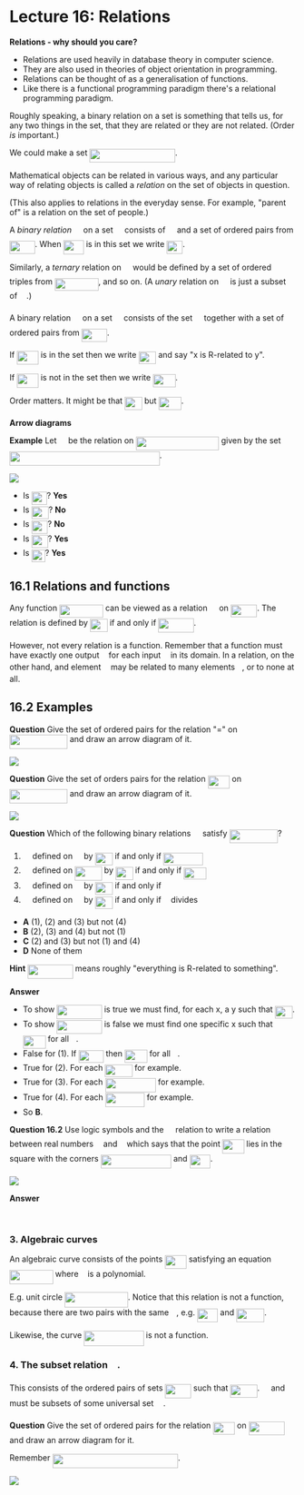 # Lecture 16: Relations

**Relations - why should you care?**

- Relations are used heavily in database theory in computer science.
- They are also used in theories of object orientation in programming.
- Relations can be thought of as a generalisation of functions.
- Like there is a functional programming paradigm there's a relational
  programming paradigm.

Roughly speaking, a binary relation on a set is something that tells us, for
any two things in the set, that they are related or they are not related. (Order
_is_ important.)

We could make a set <img src="/lectures/tex/02ceba8b20e861d7fbbc2466a15c0ed1.svg?invert_in_darkmode&sanitize=true" align=middle width=150.79154309999998pt height=24.65753399999998pt/>.

Mathematical objects can be related in various ways, and any particular way of
relating objects is called a _relation_ on the set of objects in question.

(This also applies to relations in the everyday sense. For example, "parent of"
is a relation on the set of people.)

A _binary relation_ <img src="/lectures/tex/1e438235ef9ec72fc51ac5025516017c.svg?invert_in_darkmode&sanitize=true" align=middle width=12.60847334999999pt height=22.465723500000017pt/> on a set <img src="/lectures/tex/53d147e7f3fe6e47ee05b88b166bd3f6.svg?invert_in_darkmode&sanitize=true" align=middle width=12.32879834999999pt height=22.465723500000017pt/> consists of <img src="/lectures/tex/53d147e7f3fe6e47ee05b88b166bd3f6.svg?invert_in_darkmode&sanitize=true" align=middle width=12.32879834999999pt height=22.465723500000017pt/> and a set of ordered pairs
from <img src="/lectures/tex/d1a4c3cb9c2223868a1d086d2c818240.svg?invert_in_darkmode&sanitize=true" align=middle width=44.748788699999984pt height=22.465723500000017pt/>. When <img src="/lectures/tex/0cd27d4708cd735f6ea469dc3debed0e.svg?invert_in_darkmode&sanitize=true" align=middle width=35.83526759999999pt height=24.65753399999998pt/> is in this set we write <img src="/lectures/tex/b3b3425b4ba9f5f69882ea9d0c802c3f.svg?invert_in_darkmode&sanitize=true" align=middle width=28.35242024999999pt height=22.831056599999986pt/>.

Similarly, a _ternary_ relation on <img src="/lectures/tex/53d147e7f3fe6e47ee05b88b166bd3f6.svg?invert_in_darkmode&sanitize=true" align=middle width=12.32879834999999pt height=22.465723500000017pt/> would be defined by a set of ordered
triples from <img src="/lectures/tex/c0cb8f82644fd059377834979d745f6d.svg?invert_in_darkmode&sanitize=true" align=middle width=77.16877739999998pt height=22.465723500000017pt/>, and so on. (A _unary_ relation on <img src="/lectures/tex/53d147e7f3fe6e47ee05b88b166bd3f6.svg?invert_in_darkmode&sanitize=true" align=middle width=12.32879834999999pt height=22.465723500000017pt/> is
just a subset of <img src="/lectures/tex/53d147e7f3fe6e47ee05b88b166bd3f6.svg?invert_in_darkmode&sanitize=true" align=middle width=12.32879834999999pt height=22.465723500000017pt/>.)

A binary relation <img src="/lectures/tex/1e438235ef9ec72fc51ac5025516017c.svg?invert_in_darkmode&sanitize=true" align=middle width=12.60847334999999pt height=22.465723500000017pt/> on a set <img src="/lectures/tex/53d147e7f3fe6e47ee05b88b166bd3f6.svg?invert_in_darkmode&sanitize=true" align=middle width=12.32879834999999pt height=22.465723500000017pt/> consists of the set <img src="/lectures/tex/53d147e7f3fe6e47ee05b88b166bd3f6.svg?invert_in_darkmode&sanitize=true" align=middle width=12.32879834999999pt height=22.465723500000017pt/> together with a set
of ordered pairs from <img src="/lectures/tex/d1a4c3cb9c2223868a1d086d2c818240.svg?invert_in_darkmode&sanitize=true" align=middle width=44.748788699999984pt height=22.465723500000017pt/>.

If <img src="/lectures/tex/7392a8cd69b275fa1798ef94c839d2e0.svg?invert_in_darkmode&sanitize=true" align=middle width=38.135511149999985pt height=24.65753399999998pt/> is in the set then we write <img src="/lectures/tex/cd545545658252896318babb6260cb4a.svg?invert_in_darkmode&sanitize=true" align=middle width=30.65268359999999pt height=22.465723500000017pt/> and say "x is R-related to y".

If <img src="/lectures/tex/7392a8cd69b275fa1798ef94c839d2e0.svg?invert_in_darkmode&sanitize=true" align=middle width=38.135511149999985pt height=24.65753399999998pt/> is not in the set then we write <img src="/lectures/tex/d20fbc173b5876c674d4dd27be842599.svg?invert_in_darkmode&sanitize=true" align=middle width=39.78488084999999pt height=22.831056599999986pt/>.

Order matters. It might be that <img src="/lectures/tex/cd545545658252896318babb6260cb4a.svg?invert_in_darkmode&sanitize=true" align=middle width=30.65268359999999pt height=22.465723500000017pt/> but <img src="/lectures/tex/1a32e44da613c81dafd31706353e2003.svg?invert_in_darkmode&sanitize=true" align=middle width=39.78486104999999pt height=22.831056599999986pt/>.

**Arrow diagrams**

**Example** Let <img src="/lectures/tex/1e438235ef9ec72fc51ac5025516017c.svg?invert_in_darkmode&sanitize=true" align=middle width=12.60847334999999pt height=22.465723500000017pt/> be the relation on <img src="/lectures/tex/59855cc9c63715a8bed6834ce6651a79.svg?invert_in_darkmode&sanitize=true" align=middle width=146.4222078pt height=24.65753399999998pt/> given by the set
<img src="/lectures/tex/dd8ebf3be7a4968df2609137da5e17a2.svg?invert_in_darkmode&sanitize=true" align=middle width=264.5532483pt height=24.65753399999998pt/>.

![](images/L16-P9.png)

- Is <img src="/lectures/tex/38c431708856b993858482ba375992fb.svg?invert_in_darkmode&sanitize=true" align=middle width=26.777071199999988pt height=22.831056599999986pt/>? **Yes**
- Is <img src="/lectures/tex/ad0fb7c3cb3e73936e96693165eb8bcb.svg?invert_in_darkmode&sanitize=true" align=middle width=30.08002469999999pt height=22.831056599999986pt/>? **No**
- Is <img src="/lectures/tex/971822f2806bf66535aec9c2f4a0d223.svg?invert_in_darkmode&sanitize=true" align=middle width=28.411429199999986pt height=22.465723500000017pt/>? **No**
- Is <img src="/lectures/tex/0581c18d937e07ab0e316a8411087271.svg?invert_in_darkmode&sanitize=true" align=middle width=28.818571649999992pt height=22.831056599999986pt/>? **Yes**
- Is <img src="/lectures/tex/5f57ca0200c31a8d7c7afbde528e10dc.svg?invert_in_darkmode&sanitize=true" align=middle width=23.93492309999999pt height=22.465723500000017pt/>? **Yes**

## 16.1 Relations and functions

Any function <img src="/lectures/tex/8dd51bd31b996f66d97db221486b70a5.svg?invert_in_darkmode&sanitize=true" align=middle width=77.19148799999999pt height=22.831056599999986pt/> can be viewed as a relation <img src="/lectures/tex/1e438235ef9ec72fc51ac5025516017c.svg?invert_in_darkmode&sanitize=true" align=middle width=12.60847334999999pt height=22.465723500000017pt/> on <img src="/lectures/tex/eb6fc4bcc0521cca43308ec259cd83bc.svg?invert_in_darkmode&sanitize=true" align=middle width=46.369751999999984pt height=22.465723500000017pt/>. The relation is defined by <img src="/lectures/tex/cd545545658252896318babb6260cb4a.svg?invert_in_darkmode&sanitize=true" align=middle width=30.65268359999999pt height=22.465723500000017pt/> if and only if <img src="/lectures/tex/0e241c321e18ed6141f9a47d8095bebd.svg?invert_in_darkmode&sanitize=true" align=middle width=62.56467194999998pt height=24.65753399999998pt/>.

However, not every relation is a function. Remember that a function must have
exactly one output <img src="/lectures/tex/deceeaf6940a8c7a5a02373728002b0f.svg?invert_in_darkmode&sanitize=true" align=middle width=8.649225749999989pt height=14.15524440000002pt/> for each input <img src="/lectures/tex/332cc365a4987aacce0ead01b8bdcc0b.svg?invert_in_darkmode&sanitize=true" align=middle width=9.39498779999999pt height=14.15524440000002pt/> in its domain. In a relation, on the
other hand, and element <img src="/lectures/tex/332cc365a4987aacce0ead01b8bdcc0b.svg?invert_in_darkmode&sanitize=true" align=middle width=9.39498779999999pt height=14.15524440000002pt/> may be related to many elements <img src="/lectures/tex/deceeaf6940a8c7a5a02373728002b0f.svg?invert_in_darkmode&sanitize=true" align=middle width=8.649225749999989pt height=14.15524440000002pt/>, or to none at
all.

## 16.2 Examples

**Question** Give the set of ordered pairs for the relation "=" on
<img src="/lectures/tex/7dad423fb8faaf679b9ba94be368f183.svg?invert_in_darkmode&sanitize=true" align=middle width=102.28309079999998pt height=24.65753399999998pt/> and draw an arrow diagram of it.

![](images/L16-P12.png)

**Question** Give the set of orders pairs for the relation <img src="/lectures/tex/0942af8a2264d9a80424b3c08dfc1bd3.svg?invert_in_darkmode&sanitize=true" align=middle width=38.35605014999999pt height=22.831056599999986pt/> on
<img src="/lectures/tex/7dad423fb8faaf679b9ba94be368f183.svg?invert_in_darkmode&sanitize=true" align=middle width=102.28309079999998pt height=24.65753399999998pt/> and draw an arrow diagram of it.

![](images/L16-P14.png)

**Question** Which of the following binary relations <img src="/lectures/tex/1e438235ef9ec72fc51ac5025516017c.svg?invert_in_darkmode&sanitize=true" align=middle width=12.60847334999999pt height=22.465723500000017pt/> satisfy <img src="/lectures/tex/3059f60df5fd7ff245f23ef9c027b071.svg?invert_in_darkmode&sanitize=true" align=middle width=85.26086744999999pt height=24.65753399999998pt/>?

1. <img src="/lectures/tex/1e438235ef9ec72fc51ac5025516017c.svg?invert_in_darkmode&sanitize=true" align=middle width=12.60847334999999pt height=22.465723500000017pt/> defined on <img src="/lectures/tex/f3e711926cecfed3003f9ae341f3d92b.svg?invert_in_darkmode&sanitize=true" align=middle width=11.87217899999999pt height=22.648391699999998pt/> by <img src="/lectures/tex/cd545545658252896318babb6260cb4a.svg?invert_in_darkmode&sanitize=true" align=middle width=30.65268359999999pt height=22.465723500000017pt/> if and only if <img src="/lectures/tex/27d75453d3c4eccd494155e51a9736d6.svg?invert_in_darkmode&sanitize=true" align=middle width=70.11583754999998pt height=22.465723500000017pt/>
2. <img src="/lectures/tex/1e438235ef9ec72fc51ac5025516017c.svg?invert_in_darkmode&sanitize=true" align=middle width=12.60847334999999pt height=22.465723500000017pt/> defined on <img src="/lectures/tex/bbab0050918154dbcd19efcc0141b225.svg?invert_in_darkmode&sanitize=true" align=middle width=47.72843129999998pt height=24.65753399999998pt/> by <img src="/lectures/tex/cd545545658252896318babb6260cb4a.svg?invert_in_darkmode&sanitize=true" align=middle width=30.65268359999999pt height=22.465723500000017pt/> if and only if <img src="/lectures/tex/df2d3542b5af158a43c0ec6c512e4a38.svg?invert_in_darkmode&sanitize=true" align=middle width=39.96184334999999pt height=20.908638300000003pt/>
3. <img src="/lectures/tex/1e438235ef9ec72fc51ac5025516017c.svg?invert_in_darkmode&sanitize=true" align=middle width=12.60847334999999pt height=22.465723500000017pt/> defined on <img src="/lectures/tex/f3e711926cecfed3003f9ae341f3d92b.svg?invert_in_darkmode&sanitize=true" align=middle width=11.87217899999999pt height=22.648391699999998pt/> by <img src="/lectures/tex/cd545545658252896318babb6260cb4a.svg?invert_in_darkmode&sanitize=true" align=middle width=30.65268359999999pt height=22.465723500000017pt/> if and only if <img src="/lectures/tex/78bdc28b55ffcf72965ced5360da934b.svg?invert_in_darkmode&sanitize=true" align=middle width=39.96184334999999pt height=17.723762100000005pt/>
4. <img src="/lectures/tex/1e438235ef9ec72fc51ac5025516017c.svg?invert_in_darkmode&sanitize=true" align=middle width=12.60847334999999pt height=22.465723500000017pt/> defined on <img src="/lectures/tex/4fd661cfefdf4318d1aa35fb483796b2.svg?invert_in_darkmode&sanitize=true" align=middle width=11.87217899999999pt height=22.648391699999998pt/> by <img src="/lectures/tex/cd545545658252896318babb6260cb4a.svg?invert_in_darkmode&sanitize=true" align=middle width=30.65268359999999pt height=22.465723500000017pt/> if and only if <img src="/lectures/tex/332cc365a4987aacce0ead01b8bdcc0b.svg?invert_in_darkmode&sanitize=true" align=middle width=9.39498779999999pt height=14.15524440000002pt/> divides <img src="/lectures/tex/deceeaf6940a8c7a5a02373728002b0f.svg?invert_in_darkmode&sanitize=true" align=middle width=8.649225749999989pt height=14.15524440000002pt/>

- **A** (1), (2) and (3) but not (4)
- **B** (2), (3) and (4) but not (1)
- **C** (2) and (3) but not (1) and (4)
- **D** None of them

**Hint** <img src="/lectures/tex/1ce420c9fd5b5549516d7c0286406746.svg?invert_in_darkmode&sanitize=true" align=middle width=79.74718784999999pt height=24.65753399999998pt/> means roughly "everything is R-related to
something".

**Answer**

- To show <img src="/lectures/tex/1ce420c9fd5b5549516d7c0286406746.svg?invert_in_darkmode&sanitize=true" align=middle width=79.74718784999999pt height=24.65753399999998pt/> is true we must find, for each x, a y such
  that <img src="/lectures/tex/cd545545658252896318babb6260cb4a.svg?invert_in_darkmode&sanitize=true" align=middle width=30.65268359999999pt height=22.465723500000017pt/>.
- To show <img src="/lectures/tex/1ce420c9fd5b5549516d7c0286406746.svg?invert_in_darkmode&sanitize=true" align=middle width=79.74718784999999pt height=24.65753399999998pt/> is false we must find one specific x such
  that <img src="/lectures/tex/d20fbc173b5876c674d4dd27be842599.svg?invert_in_darkmode&sanitize=true" align=middle width=39.78488084999999pt height=22.831056599999986pt/> for all <img src="/lectures/tex/deceeaf6940a8c7a5a02373728002b0f.svg?invert_in_darkmode&sanitize=true" align=middle width=8.649225749999989pt height=14.15524440000002pt/>.
- False for (1). If <img src="/lectures/tex/c3c01522aec26c044a392f697d1fb936.svg?invert_in_darkmode&sanitize=true" align=middle width=44.16654329999999pt height=22.465723500000017pt/> then <img src="/lectures/tex/d20fbc173b5876c674d4dd27be842599.svg?invert_in_darkmode&sanitize=true" align=middle width=39.78488084999999pt height=22.831056599999986pt/> for all <img src="/lectures/tex/deceeaf6940a8c7a5a02373728002b0f.svg?invert_in_darkmode&sanitize=true" align=middle width=8.649225749999989pt height=14.15524440000002pt/>.
- True for (2). For each <img src="/lectures/tex/8f2d4bef5e5414945cc2ce944147b231.svg?invert_in_darkmode&sanitize=true" align=middle width=48.09931664999999pt height=22.465723500000017pt/> for example.
- True for (3). For each <img src="/lectures/tex/3c8e47ae8fad180b8a50a5bdbf371cbb.svg?invert_in_darkmode&sanitize=true" align=middle width=89.19515055pt height=24.65753399999998pt/> for example.
- True for (4). For each <img src="/lectures/tex/4fdac3cf3f1bba0236934847b8aaec09.svg?invert_in_darkmode&sanitize=true" align=middle width=69.10396019999999pt height=24.65753399999998pt/> for example.
- So **B**.

**Question 16.2** Use logic symbols and the <img src="/lectures/tex/a27bd5e00db840936296ead0783388e7.svg?invert_in_darkmode&sanitize=true" align=middle width=12.785434199999989pt height=20.908638300000003pt/> relation to write a relation
between real numbers <img src="/lectures/tex/332cc365a4987aacce0ead01b8bdcc0b.svg?invert_in_darkmode&sanitize=true" align=middle width=9.39498779999999pt height=14.15524440000002pt/> and <img src="/lectures/tex/deceeaf6940a8c7a5a02373728002b0f.svg?invert_in_darkmode&sanitize=true" align=middle width=8.649225749999989pt height=14.15524440000002pt/> which says that the point <img src="/lectures/tex/7392a8cd69b275fa1798ef94c839d2e0.svg?invert_in_darkmode&sanitize=true" align=middle width=38.135511149999985pt height=24.65753399999998pt/> lies in the
square with the corners <img src="/lectures/tex/5e53850ff2f5ca0f27d4f2329433be1f.svg?invert_in_darkmode&sanitize=true" align=middle width=124.20097304999997pt height=24.65753399999998pt/> and <img src="/lectures/tex/345bb27c06bd6ce90e57ba2433f718bb.svg?invert_in_darkmode&sanitize=true" align=middle width=36.52973609999999pt height=24.65753399999998pt/>.

![](images/L16-P17.png)

**Answer**

<p align="center"><img src="/lectures/tex/acc24c89eae588115eb97b07e9bdd37a.svg?invert_in_darkmode&sanitize=true" align=middle width=262.57157685pt height=16.438356pt/></p>

### 3. Algebraic curves

An algebraic curve consists of the points <img src="/lectures/tex/7392a8cd69b275fa1798ef94c839d2e0.svg?invert_in_darkmode&sanitize=true" align=middle width=38.135511149999985pt height=24.65753399999998pt/> satisfying an equation <img src="/lectures/tex/f5f31dfc3531d204839050016da37ed5.svg?invert_in_darkmode&sanitize=true" align=middle width=76.54291754999998pt height=24.65753399999998pt/> where <img src="/lectures/tex/2ec6e630f199f589a2402fdf3e0289d5.svg?invert_in_darkmode&sanitize=true" align=middle width=8.270567249999992pt height=14.15524440000002pt/> is a polynomial.

E.g. unit circle <img src="/lectures/tex/b1e5384decefdd050656339a78591627.svg?invert_in_darkmode&sanitize=true" align=middle width=111.3315456pt height=26.76175259999998pt/>. Notice that this relation is not a
function, because there are two pairs with the same <img src="/lectures/tex/332cc365a4987aacce0ead01b8bdcc0b.svg?invert_in_darkmode&sanitize=true" align=middle width=9.39498779999999pt height=14.15524440000002pt/>, e.g. <img src="/lectures/tex/1e5ba49ae6981862f61b4d510dcf29af.svg?invert_in_darkmode&sanitize=true" align=middle width=36.52973609999999pt height=24.65753399999998pt/> and
<img src="/lectures/tex/ea75b46d38ac4f1a9e9357d605df114a.svg?invert_in_darkmode&sanitize=true" align=middle width=49.31516864999999pt height=24.65753399999998pt/>.

Likewise, the curve <img src="/lectures/tex/bb6c04a0e2e0bd4bbb5a20b8296140d4.svg?invert_in_darkmode&sanitize=true" align=middle width=105.20156624999998pt height=26.76175259999998pt/> is not a function.

### 4. The subset relation <img src="/lectures/tex/2e0145a5b0e7374cba1158796ba774c0.svg?invert_in_darkmode&sanitize=true" align=middle width=12.785434199999989pt height=20.908638300000003pt/>.

This consists of the ordered pairs of sets <img src="/lectures/tex/0ed7b9f99b267c62dd2db0eb0241c40f.svg?invert_in_darkmode&sanitize=true" align=middle width=45.71351894999999pt height=24.65753399999998pt/> such that <img src="/lectures/tex/3c8b983d929a7dc3bcb427bbf20e86d6.svg?invert_in_darkmode&sanitize=true" align=middle width=47.539839599999986pt height=22.465723500000017pt/>.
<img src="/lectures/tex/53d147e7f3fe6e47ee05b88b166bd3f6.svg?invert_in_darkmode&sanitize=true" align=middle width=12.32879834999999pt height=22.465723500000017pt/> and <img src="/lectures/tex/61e84f854bc6258d4108d08d4c4a0852.svg?invert_in_darkmode&sanitize=true" align=middle width=13.29340979999999pt height=22.465723500000017pt/> must be subsets of some universal set <img src="/lectures/tex/6bac6ec50c01592407695ef84f457232.svg?invert_in_darkmode&sanitize=true" align=middle width=13.01596064999999pt height=22.465723500000017pt/>.

**Question** Give the set of ordered pairs for the relation <img src="/lectures/tex/e0990e04e807dbb309998a6dc3aa3f37.svg?invert_in_darkmode&sanitize=true" align=middle width=38.35605014999999pt height=22.831056599999986pt/> on
<img src="/lectures/tex/64ec31d8aa3de54f297ba4c28b44c6cf.svg?invert_in_darkmode&sanitize=true" align=middle width=63.43049954999999pt height=24.65753399999998pt/> and draw an arrow diagram for it.

Remember <img src="/lectures/tex/40bffec850facaaf3e88a118dfc4fc54.svg?invert_in_darkmode&sanitize=true" align=middle width=221.42138534999995pt height=24.65753399999998pt/>.

![](images/L16-P20.png)
